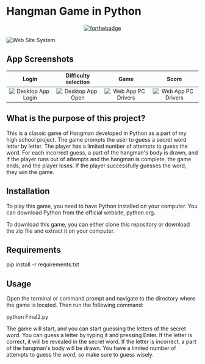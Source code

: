 # Hangman Game in Python

<div align="center">

[![forthebadge](https://forthebadge.com/images/badges/made-with-python.svg)](https://forthebadge.com)
<br />

</div>

![Web Site System](https://raw.githubusercontent.com/supunlakmal/thismypc/master/doc/gifAnimations/web_site_system.gif)

## App Screenshots

|                                                                                                Login                                                                                                 |                                                                                       Difficulty selection                                                                                       |                                                                                                  Game                                                                                                  |                                                                                                 Score                                                                                                  |
| :--------------------------------------------------------------------------------------------------------------------------------------------------------------------------------------------------: | :----------------------------------------------------------------------------------------------------------------------------------------------------------------------------------------------: | :----------------------------------------------------------------------------------------------------------------------------------------------------------------------------------------------------: | :----------------------------------------------------------------------------------------------------------------------------------------------------------------------------------------------------: |
| <img src="https://raw.githubusercontent.com/supunlakmal/thismypc/master/thisMyPCWeb/angular-deprecated/src/assets/images/screen/app-login.PNG" title="Desktop App  Login " width="100%" crossorigin> | <img src="https://raw.githubusercontent.com/supunlakmal/thismypc/master/thisMyPCWeb/angular-deprecated/src/assets/images/screen/app-home.PNG" title="Desktop App Open" width="100%" crossorigin> | <img src="https://raw.githubusercontent.com/supunlakmal/thismypc/master/thisMyPCWeb/angular-deprecated/src/assets/images/screen/web-system.PNG" title="Web App  PC  Drivers" width="100%" crossorigin> | <img src="https://raw.githubusercontent.com/supunlakmal/thismypc/master/thisMyPCWeb/angular-deprecated/src/assets/images/screen/web-system.PNG" title="Web App  PC  Drivers" width="100%" crossorigin> |

## What is the purpose of this project?

This is a classic game of Hangman developed in Python as a part of my high school project. The game prompts the user to guess a secret word letter by letter. The player has a limited number of attempts to guess the word. For each incorrect guess, a part of the hangman's body is drawn, and if the player runs out of attempts and the hangman is complete, the game ends, and the player loses. If the player successfully guesses the word, they win the game.

## Installation

To play this game, you need to have Python installed on your computer. You can download Python from the official website, python.org.

To download this game, you can either clone this repository or download the zip file and extract it on your computer.

## Requirements

pip install -r requirements.txt

## Usage

Open the terminal or command prompt and navigate to the directory where the game is located. Then run the following command:

python Final2.py

The game will start, and you can start guessing the letters of the secret word. You can guess a letter by typing it and pressing Enter. If the letter is correct, it will be revealed in the secret word. If the letter is incorrect, a part of the hangman's body will be drawn. You have a limited number of attempts to guess the word, so make sure to guess wisely.
